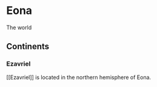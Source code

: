 <h1>Eona</h1>
The world

<h2>Continents</h2>
<h3>Ezavriel</h3>
[[Ezavriel]] is located in the northern hemisphere of Eona.